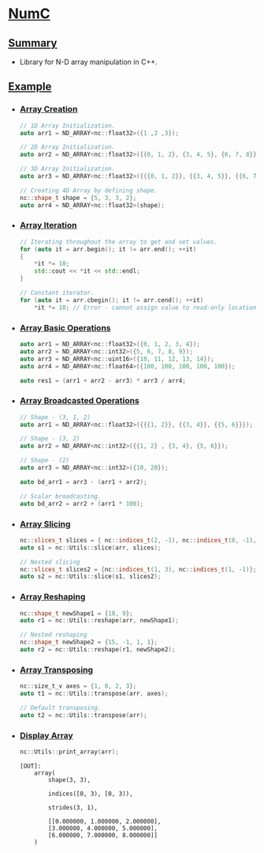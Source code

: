 # <u>NumC</u>

## <u>Summary</u>

- Library for N-D array manipulation in C++.

## <u>Example</u>

- ### <u>Array Creation</u>

    ```c++
    // 1D Array Initialization.
    auto arr1 = ND_ARRAY<nc::float32>({1 ,2 ,3});
    ```
    ```c++
    // 2D Array Initialization.
    auto arr2 = ND_ARRAY<nc::float32>({{0, 1, 2}, {3, 4, 5}, {6, 7, 8}});
    ```
    ```c++
    // 3D Array Initialization.
    auto arr3 = ND_ARRAY<nc::float32>({{{0, 1, 2}}, {{3, 4, 5}}, {{6, 7, 8}}});
    ```
    ```c++
    // Creating 4D Array by defining shape.
    nc::shape_t shape = {5, 3, 3, 2};
    auto arr4 = ND_ARRAY<nc::float32>(shape);
    ```

- ### <u>Array Iteration</u>
    ```c++
    // Iterating throughout the array to get and set values.
    for (auto it = arr.begin(); it != arr.end(); ++it)
    {
        *it *= 10;
        std::cout << *it << std::endl;
    }

    // Constant iterator.
    for (auto it = arr.cbegin(); it != arr.cend(); ++it)
        *it *= 10; // Error - cannot assign value to read-only location.
    ```

- ### <u>Array Basic Operations</u>
    ```c++
    auto arr1 = ND_ARRAY<nc::float32>({0, 1, 2, 3, 4});
    auto arr2 = ND_ARRAY<nc::int32>({5, 6, 7, 8, 9});
    auto arr3 = ND_ARRAY<nc::uint16>({10, 11, 12, 13, 14});
    auto arr4 = ND_ARRAY<nc::float64>({100, 100, 100, 100, 100});

    auto res1 = (arr1 + arr2 - arr3) * arr3 / arr4;
    ```

- ### <u>Array Broadcasted Operations</u>
    ```c++
    // Shape - (3, 1, 2)
    auto arr1 = ND_ARRAY<nc::float32>({{{1, 2}}, {{3, 4}}, {{5, 6}}});

    // Shape - (3, 2)
    auto arr2 = ND_ARRAY<nc::int32>({{1, 2} , {3, 4}, {5, 6}});

    // Shape - (2)
    auto arr3 = ND_ARRAY<nc::int32>({10, 20});

    auto bd_arr1 = arr3 - (arr1 + arr2);

    // Scalar broadcasting.
    auto bd_arr2 = arr2 + (arr1 * 100);
    ```

- ### <u>Array Slicing</u>
    ```c++
    nc::slices_t slices = { nc::indices_t(2, -1), nc::indices_t(0, -1), nc::indices_t(1, -1)};
    auto s1 = nc::Utils::slice(arr, slices);

    // Nested slicing
    nc::slices_t slices2 = {nc::indices_t(1, 3), nc::indices_t(1, -1)};
    auto s2 = nc::Utils::slice(s1, slices2);
    ```

- ### <u>Array Reshaping</u>
    ```c++
    nc::shape_t newShape1 = {10, 9};
    auto r1 = nc::Utils::reshape(arr, newShape1);

    // Nested reshaping
    nc::shape_t newShape2 = {15, -1, 1, 1};
    auto r2 = nc::Utils::reshape(r1, newShape2);
    ```

- ### <u>Array Transposing</u>
    ```c++
    nc::size_t_v axes = {1, 0, 2, 3};
    auto t1 = nc::Utils::transpose(arr, axes);

    // Default transposing.
    auto t2 = nc::Utils::transpose(arr);
    ```

- ### <u>Display Array</u>
    ```c++
    nc::Utils::print_array(arr);
    ```
    ```
    [OUT]:
        array(
            shape(3, 3),

            indices([0, 3), [0, 3)),

            strides(3, 1),

            [[0.000000, 1.000000, 2.000000],
            [3.000000, 4.000000, 5.000000],
            [6.000000, 7.000000, 8.000000]]
        )
    ```